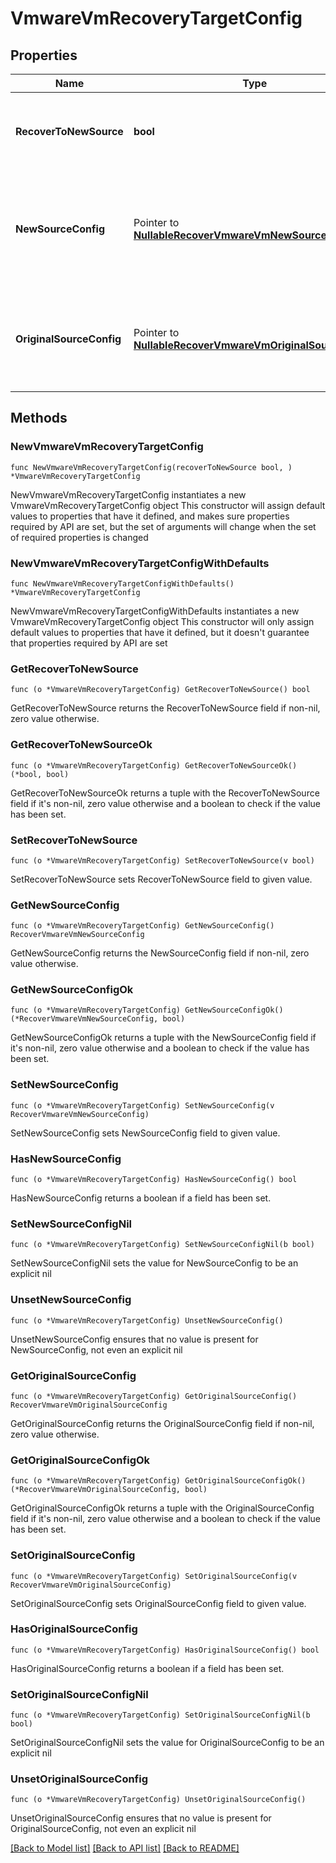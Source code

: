 # VmwareVmRecoveryTargetConfig

## Properties

Name | Type | Description | Notes
------------ | ------------- | ------------- | -------------
**RecoverToNewSource** | **bool** | Specifies the parameter whether the recovery should be performed to a new or an existing Source Target. | 
**NewSourceConfig** | Pointer to [**NullableRecoverVmwareVmNewSourceConfig**](RecoverVmwareVmNewSourceConfig.md) | Specifies the new destination Source configuration parameters where the VMs will be recovered. This is mandatory if recoverToNewSource is set to true. | [optional] 
**OriginalSourceConfig** | Pointer to [**NullableRecoverVmwareVmOriginalSourceConfig**](RecoverVmwareVmOriginalSourceConfig.md) | Specifies the Source configuration if VM&#39;s are being recovered to Original Source. If not specified, all the configuration parameters will be retained. | [optional] 

## Methods

### NewVmwareVmRecoveryTargetConfig

`func NewVmwareVmRecoveryTargetConfig(recoverToNewSource bool, ) *VmwareVmRecoveryTargetConfig`

NewVmwareVmRecoveryTargetConfig instantiates a new VmwareVmRecoveryTargetConfig object
This constructor will assign default values to properties that have it defined,
and makes sure properties required by API are set, but the set of arguments
will change when the set of required properties is changed

### NewVmwareVmRecoveryTargetConfigWithDefaults

`func NewVmwareVmRecoveryTargetConfigWithDefaults() *VmwareVmRecoveryTargetConfig`

NewVmwareVmRecoveryTargetConfigWithDefaults instantiates a new VmwareVmRecoveryTargetConfig object
This constructor will only assign default values to properties that have it defined,
but it doesn't guarantee that properties required by API are set

### GetRecoverToNewSource

`func (o *VmwareVmRecoveryTargetConfig) GetRecoverToNewSource() bool`

GetRecoverToNewSource returns the RecoverToNewSource field if non-nil, zero value otherwise.

### GetRecoverToNewSourceOk

`func (o *VmwareVmRecoveryTargetConfig) GetRecoverToNewSourceOk() (*bool, bool)`

GetRecoverToNewSourceOk returns a tuple with the RecoverToNewSource field if it's non-nil, zero value otherwise
and a boolean to check if the value has been set.

### SetRecoverToNewSource

`func (o *VmwareVmRecoveryTargetConfig) SetRecoverToNewSource(v bool)`

SetRecoverToNewSource sets RecoverToNewSource field to given value.


### GetNewSourceConfig

`func (o *VmwareVmRecoveryTargetConfig) GetNewSourceConfig() RecoverVmwareVmNewSourceConfig`

GetNewSourceConfig returns the NewSourceConfig field if non-nil, zero value otherwise.

### GetNewSourceConfigOk

`func (o *VmwareVmRecoveryTargetConfig) GetNewSourceConfigOk() (*RecoverVmwareVmNewSourceConfig, bool)`

GetNewSourceConfigOk returns a tuple with the NewSourceConfig field if it's non-nil, zero value otherwise
and a boolean to check if the value has been set.

### SetNewSourceConfig

`func (o *VmwareVmRecoveryTargetConfig) SetNewSourceConfig(v RecoverVmwareVmNewSourceConfig)`

SetNewSourceConfig sets NewSourceConfig field to given value.

### HasNewSourceConfig

`func (o *VmwareVmRecoveryTargetConfig) HasNewSourceConfig() bool`

HasNewSourceConfig returns a boolean if a field has been set.

### SetNewSourceConfigNil

`func (o *VmwareVmRecoveryTargetConfig) SetNewSourceConfigNil(b bool)`

 SetNewSourceConfigNil sets the value for NewSourceConfig to be an explicit nil

### UnsetNewSourceConfig
`func (o *VmwareVmRecoveryTargetConfig) UnsetNewSourceConfig()`

UnsetNewSourceConfig ensures that no value is present for NewSourceConfig, not even an explicit nil
### GetOriginalSourceConfig

`func (o *VmwareVmRecoveryTargetConfig) GetOriginalSourceConfig() RecoverVmwareVmOriginalSourceConfig`

GetOriginalSourceConfig returns the OriginalSourceConfig field if non-nil, zero value otherwise.

### GetOriginalSourceConfigOk

`func (o *VmwareVmRecoveryTargetConfig) GetOriginalSourceConfigOk() (*RecoverVmwareVmOriginalSourceConfig, bool)`

GetOriginalSourceConfigOk returns a tuple with the OriginalSourceConfig field if it's non-nil, zero value otherwise
and a boolean to check if the value has been set.

### SetOriginalSourceConfig

`func (o *VmwareVmRecoveryTargetConfig) SetOriginalSourceConfig(v RecoverVmwareVmOriginalSourceConfig)`

SetOriginalSourceConfig sets OriginalSourceConfig field to given value.

### HasOriginalSourceConfig

`func (o *VmwareVmRecoveryTargetConfig) HasOriginalSourceConfig() bool`

HasOriginalSourceConfig returns a boolean if a field has been set.

### SetOriginalSourceConfigNil

`func (o *VmwareVmRecoveryTargetConfig) SetOriginalSourceConfigNil(b bool)`

 SetOriginalSourceConfigNil sets the value for OriginalSourceConfig to be an explicit nil

### UnsetOriginalSourceConfig
`func (o *VmwareVmRecoveryTargetConfig) UnsetOriginalSourceConfig()`

UnsetOriginalSourceConfig ensures that no value is present for OriginalSourceConfig, not even an explicit nil

[[Back to Model list]](../README.md#documentation-for-models) [[Back to API list]](../README.md#documentation-for-api-endpoints) [[Back to README]](../README.md)


